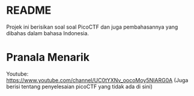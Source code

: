 # README
Projek ini berisikan soal soal PicoCTF dan juga pembahasannya yang dibahas dalam bahasa Indonesia.

# Pranala Menarik
Youtube: https://www.youtube.com/channel/UC0tYXNv_oocoMoy5NIARG0A (Juga berisi tentang penyelesaian picoCTF yang tidak ada di sini)

